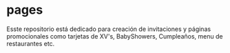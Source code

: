 # pages
Esste repositorio está dedicado para creación de invitaciones y páginas promocionales como tarjetas de XV's, BabyShowers, Cumpleaños, menu de restaurantes etc.
